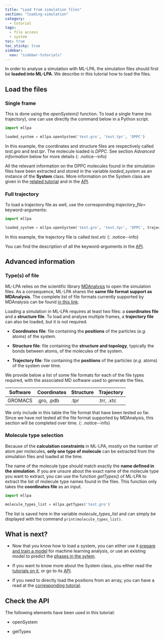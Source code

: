 ```yaml
---
title: "Load from simulation files"
section: "loading-simulation"
category:
  - tutorial
tags:
  - file access
  - system
toc: true
toc_sticky: true
sidebar:
  nav: "sidebar-tutorials"
---
```


In order to analyse a simulation with ML-LPA, the simulation files should first be **loaded into ML-LPA**. We describe in this
tutorial how to load the files.

## Load the files

### Single frame

This is done using the *openSystem()* function. To load a single frame (no trajectory), one can use directly the command below in a Python script.

```python
import mllpa

loaded_system = mllpa.openSystem('test.gro', 'test.tpr', 'DPPC')
```

In this example, the coordinates and structure files are respectively called *test.gro* and *test.tpr*. The molecule loaded is *DPPC*.
See section *Advanced information* below for more details
{: .notice--info}

All the relevant information on the DPPC molecules found in the simulation files have been extracted and stored in the variable *loaded_system* as
an instance of the **System** class. More information on the System class are given in the [related tutorial]() and in the [API]().

### Full trajectory

To load a trajectory file as well, use the corresponding *trajectory_file=* keyword-arguments:

```python
import mllpa

loaded_system = mllpa.openSystem('test.gro', 'test.tpr', 'DPPC', trajectory_file="test.xtc")
```

In this example, the trajectory file is called *test.xtc*
{: .notice--info}

You can find the description of all the keyword-arguments in the [API]().

## Advanced information

### Type(s) of file

ML-LPA relies on the scientific library [MDAnalysis](https://www.mdanalysis.org) to open the simulation files.
As a consequence, ML-LPA shares the **same file format support as MDAnalysis**. The complete list of file formats currently
supported by MDAnalysis can be found [in this link](https://www.mdanalysis.org/docs/documentation_pages/coordinates/init.html#supported-coordinate-formats).

Loading a simulation in ML-LPA requires at least two files: a **coordinates file** and a **structure file**. To load and analyse multiple frames, a **trajectory file** can also
be loaded, but it is not required.

* **Coordinates file**: file containing the **positions** of the particles (*e.g.* atoms) of the system.

* **Structure file**: file containing the **structure and topology**, typically the bonds between atoms, of the molecules of the system.

* **Trajectory file**: file containing the **positions** of the particles (*e.g.* atoms) of the system over time.

We provide below a list of some file formats for each of the file types required, with the associated MD software used to generate the files.

| Software | Coordinates | Structure | Trajectory |
|---|---|---|---|
| GROMACS | .gro, .pdb | .tpr | .trr, .xtc |

We only include in this table the file format that have been tested so far. Since we
have not tested all the file format supported by MDAnalysis, this section will be completed
over time.
{: .notice--info}

### Molecule type selection

Because of the **calculation constraints** in ML-LPA, mostly on the number of atom per molecules,
**only one type of molecule** can be extracted from the simulation files and loaded at the time.

The name of the molecule type should match exactly the **name defined in the simulation**.
If you are unsure about the exact name of the molecule type you want to extract, you can
use the function *getTypes()* of ML-LPA to extract the list of molecule type names found in the files.
This function only takes the **coordinates file** as an input.

```python
import mllpa

molecule_types_list = mllpa.getTypes('test.gro')
```

The list is saved here in the variable *molecule_types_list* and can simply be displayed
with the command ```print(molecule_types_list)```.

## What is next?

* Now that you know how to load a system, you can either use it [prepare and train a model]() for
    machine learning analysis, or use an existing model to predict the [phases in the sytem]().

* If you want to know more about the System class, you either read the [tutorials on it](), or go
    to its [API]().

* If you need to directly load the positions from an array, you can have a read at the [corresponding tutorial](/documentation/tutorials/loading-files/2-positions/).

## Check the API

The following elements have been used in this tutorial:

* openSystem

* getTypes

